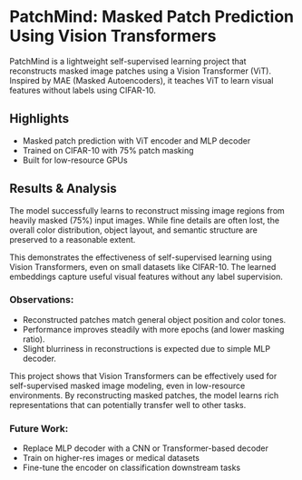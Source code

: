 # PatchMind: Masked Patch Prediction Using Vision Transformers

PatchMind is a lightweight self-supervised learning project that reconstructs masked image patches using a Vision Transformer (ViT). Inspired by MAE (Masked Autoencoders), it teaches ViT to learn visual features without labels using CIFAR-10.

## Highlights
- Masked patch prediction with ViT encoder and MLP decoder
- Trained on CIFAR-10 with 75% patch masking
- Built for low-resource GPUs 

## Results & Analysis

The model successfully learns to reconstruct missing image regions from heavily masked (75%) input images. While fine details are often lost, the overall color distribution, object layout, and semantic structure are preserved to a reasonable extent. 

This demonstrates the effectiveness of self-supervised learning using Vision Transformers, even on small datasets like CIFAR-10. The learned embeddings capture useful visual features without any label supervision.

### Observations:
- Reconstructed patches match general object position and color tones.
- Performance improves steadily with more epochs (and lower masking ratio).
- Slight blurriness in reconstructions is expected due to simple MLP decoder.

This project shows that Vision Transformers can be effectively used for self-supervised masked image modeling, even in low-resource environments. By reconstructing masked patches, the model learns rich representations that can potentially transfer well to other tasks.

### Future Work:
- Replace MLP decoder with a CNN or Transformer-based decoder
- Train on higher-res images or medical datasets
- Fine-tune the encoder on classification downstream tasks
